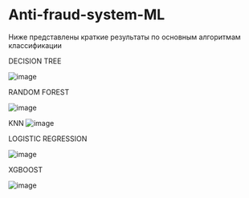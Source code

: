 # Anti-fraud-system-ML

Ниже представлены краткие результаты по основным алгоритмам классификации

DECISION TREE


![image](https://user-images.githubusercontent.com/105233284/227909015-eb538d5a-ae75-4c49-b617-e97222968925.png)


RANDOM FOREST 

![image](https://user-images.githubusercontent.com/105233284/227908741-5ade2e5c-9829-425d-ac36-177a040d7251.png)


KNN
![image](https://user-images.githubusercontent.com/105233284/227908820-e65c0a1a-6463-4eb6-b86d-544734548c1c.png)


LOGISTIC REGRESSION

![image](https://user-images.githubusercontent.com/105233284/227908912-114bcb7a-08ea-4211-acd1-e07eb3a7861a.png)


XGBOOST

![image](https://user-images.githubusercontent.com/105233284/229370600-b9ea64d8-fb77-47ee-8973-786bc87e3f40.png)
